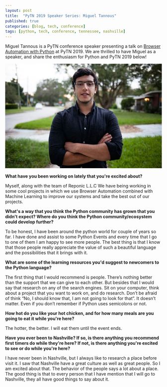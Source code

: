 ```yaml
---
layout: post
title:  "PyTN 2019 Speaker Series: Miguel Tannous"
published: true
categories: [blog, tech, conference]
tags: [python, tech, conference, tennessee, nashville]
---
```

Miguel Tannous is a PyTN conference speaker presenting a talk on [Browser Automation with Python](https://www.pytennessee.org/talks/browser-automation-with-python "Browser Automation with Python") at PyTN 2019. We are thrilled to have Miguel as a speaker, and share the enthusiasm for Python and PyTN 2019 below!

![Miguel Tannous](/static/img/2019-speakers/miguel_tannous.jpeg)

**What have you been working on lately that you're excited about?**

Myself, along with the team of Reponic L.L.C We have being working in some cool projects in which we use Browser Automation combined with Machine Learning to improve our systems and take the best out of our projects.

**What's a way that you think the Python community has grown that you didn't expect? Where do you think the Python community/ecosystem could develop further?**

To be honest, I have been around the python world for couple of years so far. I have done and assist to some Python Events and every time that I go to one of them I am happy to see more people. The best thing is that I know that those people really appreciate the value of such a beautiful language and the possibilities that it brings with it.

**What are some of the learning resources you'd suggest to newcomers to the Python language?**

The first thing that I would recommend is people. There’s nothing better than the support that we can give to each other. But besides that I would say that research on any of the search engines. Sit on your computer, think about a project that you want to work on, and do research. Don’t be afraid of think  “No, I should know that, I am not going to look for that”. It doesn’t matter. Even if you don’t remember if Python uses semicolons or not.

**How hot do you like your hot chicken, and for how many meals are you going to eat it while you're here?**

The hotter, the better. I will eat them until the event ends.

**Have you ever been to Nashville? If so, is there anything you recommend first timers do while they're here? If not, is there anything you're excited to see or do while you're here?**

I have never been in Nashville, but I always like to research a place before visit it. I saw that Nashville have a great culture as well as great people. So I am excited about that. The behavior of the people says a lot about a place.  The good thing is that to every person that I have mention that I will go to Nashville, they all have good things to say about it.